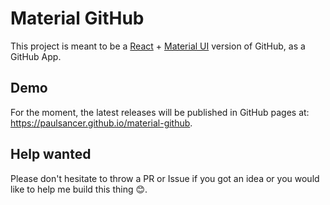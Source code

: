 # Material GitHub

This project is meant to be a [React](https://reactjs.org/) + [Material UI](https://material-ui.com/) version of GitHub, as a GitHub App.

## Demo

For the moment, the latest releases will be published in GitHub pages at: https://paulsancer.github.io/material-github.

## Help wanted

Please don't hesitate to throw a PR or Issue if you got an idea or you would like to help me build this thing 😊.
